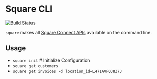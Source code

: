 # Square CLI 
[![Build Status](https://travis-ci.com/nickrobinson/square-cli.svg?branch=master)](https://travis-ci.com/nickrobinson/square-cli.svg?branch=master)

`square` makes all [Square Connect APIs](https://developer.squareup.com/explorer) available on the command line.

## Usage

- `square init` # Initialize Configuration
- `square get customers`
- `square get invoices -d location_id=L471AVFQJ8Z7J`
